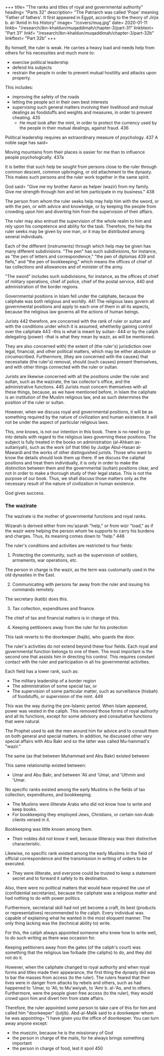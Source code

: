 +++
title= "The ranks and titles of royal and governmental authority"
heading= "Parts 32"
description= "The Patriarch was called 'Pope' meaning 'Father of fathers'. It first appeared in Egypt, according to the theory of Jirjis b. al-'Amid in his History"
image= "/covers/muq.jpg"
date= 2020-01-11
linkb= "/research/ibn-khaldun/muqaddimah/chapter-3/part-31"
linkbtext= "Part 31"
linkf= "/research/ibn-khaldun/muqaddimah/chapter-3/part-32b"
linkftext= "Part 32b"
+++

<!-- ## 32. The ranks of royal and governmental authority and the titles that go with those ranks. -->

By himself, the ruler is weak. He carries a heavy load and needs help from others for his necessities and much more to:
- exercise political leadership
- defend his subjects
- restrain the people in order to prevent mutual hostility and attacks upon property.

<!--  over his own species, over the creatures and servants of God whom God entrusted to him as subjects. He must defend and protect the community from its enemies.  -->

This includes:
- improving the safety of the roads 
- letting the people act in their own best interests
- supervising such general matters involving their livelihood and mutual dealings as foodstuffs and weights and measures, in order to prevent cheating. 435 
  - He must look after the mint, in order to protect the currency used by the people in their mutual dealings, against fraud. 436 

<!-- He must exercise political leadership and get people to submit to him to the degree he desires and be satisfied, both with his intentions regarding them and with the fact that he alone has all the
glory and they have none. --> 

Political leadership requires an extraordinary measure of psychology. 437 A noble sage has said= 

<div class="squote ibn" data-sal="slide-right">
Moving mountains from their places is easier for me than to influence people psychologically. 437a
</div>

It is better that such help be sought from persons close to the ruler through common descent, common upbringing, or old attachment to the dynasty. This makes such persons and the ruler work together in the same spirit. 

God said= "Give me my brother Aaron as helper (wazir) from my family. Give me strength through him and let him participate in my business." 438

The person from whom the ruler seeks help may help him with the sword, or with the pen, or with advice and knowledge, or by keeping the people from crowding upon him and diverting him from the supervision of their affairs. 

The ruler may also entrust the supervision of the whole realm to him and rely upon his competence and ability for the task. Therefore, the help the ruler seeks may be given by one man, or it may be distributed among several individuals.

Each of the different (instruments) through which help may be given has many different subdivisions. "The pen" has such subdivisions, for instance, as "the pen of letters and correspondence," "the pen of diplomas 439 and fiefs," and "the pen of bookkeeping," which means the offices of chief of tax collections and allowances and of minister of the army. 

"The sword" includes such subdivisions, for instance, as the offices of chief of military operations, chief of police, chief of the postal service, 440 and administration of the border regions. 

Governmental positions in Islam fell under the caliphate, because the caliphate was both religious and worldly. 441 The religious laws govern all governmental positions and apply to each one of them in all its aspects, because the religious law governs all the actions of human beings. 

Jurists 442 therefore, are concerned with the rank of ruler or sultan and with the conditions under which it is assumed, whetherby gaining control over the caliphate 443 -this is what is meant by sultan- 444 or by the caliph delegating (power) -that is what they mean by wazir, as will be
mentioned. 

They are also concerned with) the extent of (the ruler's) jurisdiction over legal, financial, and other political matters, which may be either absolute or circumscribed. Furthermore, (they are concerned with the causes) that necessitate (the ruler's) removal, should (such causes) present themselves, and with other things connected with the ruler or sultan. 

Jurists are likewise concerned with all the positions under the ruler and sultan, such as the wazirate, the tax collector's office, and the administrative functions. 445 Jurists must concern themselves with all these things, because, as we have mentioned before, in Islam the caliphate is an institution of the Muslim religious law, and as such determines the position of the ruler or sultan.

However, when we discuss royal and governmental positions, it will be as something required by the nature of civilization and human existence. It will not be under the aspect of particular religious laws. 

This, one knows, is not our intention in this book. There is no need to go into details with regard to the religious laws governing these positions. The subject is fully treated in the books on administration (al-Ahkam as-sultaniyah), such as the work (of that title) by Judge Abul-Hasan al-Mawardi and the works of other distinguished jurists. Those who want to know the details should look them up there. If we discuss the caliphal positions and treat them individually, it is only in order to make the distinction between them and the governmental (sultan) positions clear, and not in order to make a thorough study of their legal status. This is not the purpose of our book. Thus, we shall discuss those matters only as the necessary result of the nature of civilization in human existence.

God gives success.

### The wazirate

The wazirate is the mother of governmental functions and royal ranks. 

Wizarah is derived either from mu'azarah "help," or from wizr "load," as if the wazir were helping the person whom he supports to carry his burdens and charges. Thus, its meaning comes down to "help." 446

The ruler's conditions and activities are restricted to four fields:

1. Protecting the community, such as the supervision of soldiers, armaments, war operations, etc.

The person in charge is the wazir, as the term was customarily used in the old dynasties in the East<!-- , and as it is still used at this time in the West -->.

2. Communicating with persons far away from the ruler and issuing his commands remotely.

The secretary (katib) does this. 

<!--  in place or in time, 448 and the execution of orders concerning persons with whom the ruler has no direct contact. The man in charge is . -->

3. Tax collection, expenditures and finance. 

The chief of tax and financial matters is in charge of this. <!-- , and the safe handling of these things in all their aspects. The man in charge is the . In the contemporary East, he is called the wazir. -->

4. Keeping petitioners away from the ruler for his protection

<!-- , so that they do not crowd upon him and divert him from his affairs.  -->This task reverts to the doorkeeper (hajib), who guards the door.


The ruler's activities do not extend beyond these four fields. Each royal and governmental function belongs to one of them. The most important is the second one that assists him in directing his  control. This requires constant contact with the ruler and participation in all his governmental activities. 

Each field has a lower rank, such as:

- The military leadership of a border region
- The administration of some special tax, or
- The supervision of some particular matter, such as surveillance (hisbah) of foodstuffs, or supervision of the mint. 449 

<!-- All these activities are concerned with particular conditions. The persons in charge are, therefore, subordinate to those in general supervision, and the latter outrank them. -->

This was the way during the pre-Islamic period. When Islam appeared, power was vested in the caliph. This removed those forms of royal authority and all its functions, except for some advisory and consultative functions that were natural<!--  and continued to exist because they were unavoidable -->. 

The Prophet used to ask the men around him for advice and to consult them on both general and special matters. In addition, he discussed other very special affairs with Abu Bakr and so the latter was called <!-- . Certain Arabs familiar with the situation in the Persian, Byzantine, and Abyssinian dynasties, called Abu Bakr, therefore, --> Mu-hammad's "wazir." <!-- The word wazir was not known (originally) among the Muslims, because the simplicity of Islam had done away with royal ranks.  -->

The same  (as that between Muhammad and Abu Bakr) existed between

This same relationship existed between:
- Umar and Abu Bakr, and between 'Ali and 'Umar, and 'Uthmin and 'Umar. 

No specific ranks existed among the early Muslims in the fields of tax collection, expenditures, and bookkeeping. 
- The Muslims were illiterate Arabs who did not know how to write and keep books. 
- For bookkeeping they employed Jews, Christians, or certain non-Arab clients versed in it. 

Bookkeeping was little known among them. 
- Their nobles did not know it well, because illiteracy was their distinctive characteristic.

Likewise, no specific rank existed among the early Muslims in the field of official correspondence and the transmission in writing of orders to be executed.
- They were illiterate, and everyone could be trusted to keep a statement secret and to
forward it safely to its destination. 

Also, there were no political matters that would have required the use of (confidential secretaries), because the caliphate was a religious matter and had nothing to do with power politics. 

Furthermore, secretarial skill had not yet become a craft, its best (products or representatives) recommended to the caliph. Every individual was capable of explaining what he wanted in the most eloquent manner. The only thing lacking was the (technical ability to) write.

For this, the caliph always appointed someone who knew how to write well, to do such writing as there was occasion for.

Keeping petitioners away from the gates (of the caliph's court) was something that the religious law forbade (the caliphs) to do, and they did not do it. 

However, when the caliphate changed to royal authority and when royal forms and titles made their appearance, the first thing the dynasty did was to bar the masses from access (to the ruler). The rulers feared that their lives were in danger from attacks by rebels and others, such as had happened to 'Umar, to 'Ali, to Mu'awiyah, to 'Amr b. al-'As, and to others. Furthermore, were the people given free access (to the ruler), they would crowd upon him and divert him from state affairs. 

Therefore, the ruler appointed some person to take care of this for him and called him "doorkeeper" ((utjib). Abd-al-Malik said to a doorkeeper whom he was appointing= "I have given you the office of doorkeeper. You can turn away anyone except:
- the muezzin, because he is the missionary of God
- the person in charge of the mails, for he always brings something important
- the person in charge of food, lest it spoil 450
